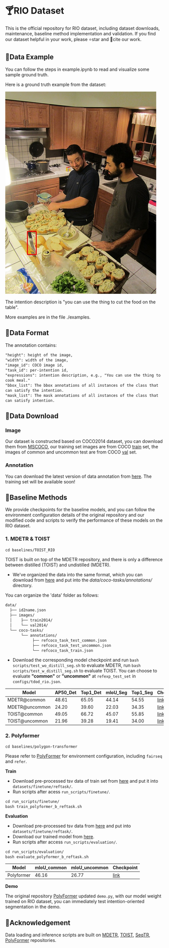 # 🍸️RIO Dataset
This is the official repository for RIO dataset, including dataset downloads, maintenance, baseline method implementation and validation. If you find our dataset helpful in your work, please ⭐star and 📖cite our work.

## 📌Data Example
You can follow the steps in example.ipynb to read and visualize some sample ground truth.

Here is a ground truth example from the dataset: 

![example](./00006666.jpg)

The intention description is "you can use the thing to cut the food on the table".

More examples are in the file ./examples.

## 📑Data Format
The annotation contains: 

```
"height": height of the image,
"width": width of the image, 
"image_id": COCO image id,
"task_id": per-intention id, 
"expressions": intention description, e.g., "You can use the thing to cook meal."
"bbox_list": The bbox annotations of all instances of the class that can satisfy the intention.
"mask_list": The mask annotations of all instances of the class that can satisfy intention.
```

## 📁Data Download

### Image
Our dataset is constructed based on COCO2014 dataset, you can download them from [MSCOCO](https://cocodataset.org/), our training set images are from COCO [train](http://images.cocodataset.org/zips/train2014.zip) set, the images of common and uncommon test are from COCO [val](http://images.cocodataset.org/zips/val2014.zip) set.

### Annotation
You can download the latest version of data annotation from [here](https://drive.google.com/drive/folders/1xEh9IfmBPksrb7HFcrNOdIdOjbLYjlxV).
The training set will be available soon!

## 🧰Baseline Methods
We provide checkpoints for the baseline models, and you can follow the environment configuration details of the original repository and our modified code and scripts to verify the performance of these models on the RIO dataset.
### 1. MDETR & TOIST

```
cd baselines/TOIST_RIO
```
TOIST is built on top of the MDETR repository, and there is only a difference between distilled (TOIST) and undistilled (MDETR). 
* We've organized the data into the same format, which you can download from [here](https://drive.google.com/drive/folders/1Vc6BGvjmUvlO1vnFRBPfSzXx8onkkFOZ?usp=drive_link) and put into the *data/coco-tasks/annotations/* directory. 

You can organize the 'data' folder as follows:
```
data/
  ├── id2name.json
  ├── images/
  │    ├── train2014/
  │    └── val2014/
  └── coco-tasks/
       └── annotations/
            ├── refcoco_task_test_common.json
            ├── refcoco_task_test_uncommon.json
            └── refcoco_task_train.json
```

* Download the corresponding model checkpoint and run ```bash scripts/test_wo_distill_seg.sh``` to evaluate MDETR, run ```bash scripts/test_w_distill_seg.sh``` to evaluate TOIST. You can choose to evaluate **"common"** or **"uncommon"** at `refexp_test_set` in ```configs/tdod_rio.json```.


| Model | AP50_Det | Top1_Det | mIoU_Seg | Top1_Seg     |Checkpoint     |
| -------- | -------- | -------- | -------- |-------- |-------- |
| MDETR@common     | 48.61     | 65.05     | 44.14     | 54.55     | [link](https://drive.google.com/file/d/1UyZqR13ojW5xi7C9kfZ-04AM2rsp-Wvn/view?usp=drive_link)    |
| MDETR@uncommon     | 24.20     | 39.60     | 22.03     | 34.35     | [link](https://drive.google.com/file/d/1UyZqR13ojW5xi7C9kfZ-04AM2rsp-Wvn/view?usp=drive_link)    |
| TOIST@common     | 49.05     | 66.72     | 45.07     | 55.85     |[link](https://drive.google.com/file/d/1aM1AGhONn-4mNas7KkQlUqd1rwBPRNXq/view?usp=drive_link)     |
| TOIST@uncommon     | 21.96     | 39.28     | 19.41     | 34.00     |[link](https://drive.google.com/file/d/1aM1AGhONn-4mNas7KkQlUqd1rwBPRNXq/view?usp=drive_link)     |


### 2. Polyformer
```
cd baselines/polygon-transformer
```
Please refer to [PolyFormer](https://github.com/amazon-science/polygon-transformer) for environment configuration, including `fairseq` and `refer`.

**Train**
* Download pre-processed tsv data of train set from [here](https://www.aliyundrive.com/s/xhMrnbukWVy) and put it into `datasets/finetune/reftask/`.
* Run scripts after acess `run_scripts/finetune/`.
```
cd run_scripts/finetune/
bash train_polyformer_b_reftask.sh
```

**Evaluation**
* Download pre-processed tsv data from [here](https://drive.google.com/drive/folders/1GDsQG8DPrYJ2XyHlkNQKyUhXHj5bXrAi?usp=drive_link) and put into `datasets/finetune/reftask/`.
* Download our trained model from [here](https://drive.google.com/file/d/1HmCF_JVLZMvbxVqslfiUj5DgaVj_kXT_/view?usp=drive_link).
* Run scripts after access `run_scripts/evaluation/`.  
```
cd run_scripts/evaluation/
bash evaluate_polyformer_b_reftask.sh
```

| Model | mIoU_common | mIoU_uncommon     |Checkpoint     |
| -------- | -------- |-------- |-------- |
| Polyformer     | 46.16     | 26.77     |[link](https://drive.google.com/file/d/1HmCF_JVLZMvbxVqslfiUj5DgaVj_kXT_/view?usp=drive_link)     |

**Demo**

The original repository [PolyFormer](https://github.com/amazon-science/polygon-transformer) updated `demo.py`, with our model weight trained on RIO dataset, you can immediately test intention-oriented segmentation in the demo.

## 🍞Acknowledgement
Data loading and inference scripts are built on [MDETR](https://github.com/ashkamath/mdetr), [TOIST](https://github.com/AIR-DISCOVER/TOIST), [SeqTR](https://github.com/sean-zhuh/SeqTR), [PolyFormer](https://github.com/amazon-science/polygon-transformer) repositories.
